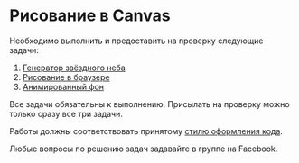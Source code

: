 Рисование в Canvas
===

Необходимо выполнить и предоставить на проверку следующие задачи:

1. [Генератор звёздного неба](./star-field/)
2. [Рисование в браузере](./draw/)
3. [Анимированный фон](./background/)

Все задачи обязательны к выполнению. Присылать на проверку можно только сразу все три задачи.

Работы должны соответствовать принятому [стилю оформления кода](https://netology-university.bitbucket.io/codestyle/).

Любые вопросы по решению задач задавайте в группе на Facebook.
